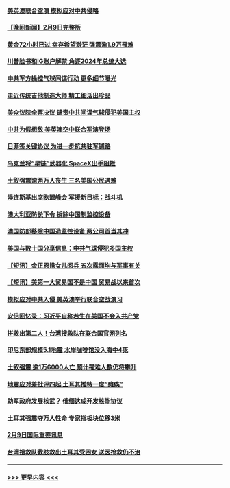 #### [美英澳联合空演 模拟应对中共侵略](../pages/prog202/a103646369.md?t=02101243) 
#### [【晚间新闻】2月9日完整版](../pages/prog202/a103646348.md?t=02101243) 
#### [黄金72小时已过 幸存希望渺茫 强震逾1.9万罹难](../pages/prog202/a103646375.md?t=02101243) 
#### [川普脸书和IG账户解禁 角逐2024年总统大选](../pages/prog202/a103646339.md?t=02101243) 
#### [中共军方操控气球间谍行动 更多细节曝光](../pages/prog202/a103646281.md?t=02101243) 
#### [走近传统吉他制造大师 精工细活出珍品](../pages/prog202/a103646226.md?t=02101243) 
#### [美众议院全票决议 谴责中共间谍气球侵犯美国主权](../pages/prog202/a103646235.md?t=02101243) 
#### [中共为假想敌 美英澳空中联合军演登场](../pages/prog202/a103646212.md?t=02101243) 
#### [日菲签关键协议 为进一步抗共驻军铺路](../pages/prog202/a103646236.md?t=02101243) 
#### [乌克兰将“星链”武器化 SpaceX出手阻拦](../pages/prog202/a103646215.md?t=02101243) 
#### [土叙强震逾两万人丧生 三名美国公民遇难](../pages/prog202/a103646217.md?t=02101243) 
#### [泽连斯基出席欧盟峰会 军援新目标：战斗机](../pages/prog202/a103646218.md?t=02101243) 
#### [澳大利亚防长下令 拆除中国制监控设备](../pages/prog202/a103646072.md?t=02101243) 
#### [澳国防部移除中国造监控设备 两公司首当其冲](../pages/prog202/a103646107.md?t=02101243) 
#### [美国与数十国分享信息：中共气球侵犯多国主权](../pages/prog202/a103646069.md?t=02101243) 
#### [【短讯】金正恩携女儿阅兵 五次露面均与军事有关](../pages/prog202/a103646074.md?t=02101243) 
#### [【短讯】美第一大贸易国不是中国 贸易战以来首次](../pages/prog202/a103646076.md?t=02101243) 
#### [模拟应对中共入侵 美英澳举行联合空战演习](../pages/prog202/a103646043.md?t=02101243) 
#### [安倍回忆录：习近平自称若生在美国不会入共产党](../pages/prog202/a103645938.md?t=02101243) 
#### [拼救出第二人！台湾搜救队在联合国官网列名](../pages/prog202/a103645848.md?t=02101243) 
#### [印尼东部规模5.1地震 水岸咖啡馆没入海中4死](../pages/prog202/a103645884.md?t=02101243) 
#### [土叙强震 逾1万6000人亡 预计罹难人数仍将攀升](../pages/prog202/a103645857.md?t=02101243) 
#### [地震应对差批评四起 土耳其推特一度“瘫痪”](../pages/prog202/a103645816.md?t=02101243) 
#### [助军政府发展核武？ 俄缅达成开发核能协议](../pages/prog202/a103645832.md?t=02101243) 
#### [土耳其强震夺万人性命 专家指板块位移3米](../pages/prog202/a103645844.md?t=02101243) 
#### [2月9日国际重要讯息](../pages/prog202/a103645843.md?t=02101243) 
#### [台湾搜救队截肢救出土耳其受困女 送医抢救仍不治](../pages/prog202/a103645818.md?t=02101243) 

----
#### [ >>> 更早内容 <<< ](../indexes/prog202-earlier.md)
